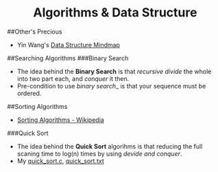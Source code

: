 <html><head><title>Algorithms & Data Structure</title></head><body>
<div id="title" align=center><h1>Algorithms & Data Structure</h1></div>

##Other's Precious
* Yin Wang's [Data Structure Mindmap](http://www.mindomo.com/view?m=925b590ea60143f08654b3c672c4a3e5)


##Searching Algorithms
###Binary Search
* The idea behind the __Binary Search__ is that _recursive_ _divide_ the whole into two part each, and _conquer_ it then.
* Pre-condition to use _binary search__ is that your sequence must be ordered.

##Sorting Algorithms
* [Sorting Algorithms - Wikipedia](http://en.wikipedia.org/wiki/Sorting_algorithm)

###Quick Sort
* The idea behind the __Quick Sort__ algorihms is that reducing the full scaning time to log(n) times by using _devide and conquer_.
* My [quick_sort.c](./quick_sort.c), [quick_sort.txt](./quick_sort.txt)


</body></html>
